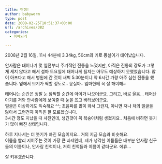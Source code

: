 ```yaml
---
title: 탄생!
author: babyworm
type: post
date: 2008-02-25T10:51:37+00:00
url: /archives/382
categories:
  - 아빠되기

---
```

2008년 2월 16일, 11시 44분에 3.34kg, 50cm의 키로 몽실이가 태어났습니다.

안사람은 태어나기 몇 일전부터 주기적인 진통을 느꼈지만, 아직은 진통의 강도가 그렇게 세지 않다고 해서 설마 토요일에 태어나게 될지는 아무도 예상하지 못했었습니다. 많이 아프다고 해서 병원에 간 것이 새벽 5:30분이니 약 6시간 가량 아주 심한 진통을 했습니다. 옆에서 보기가 딱할 정도로.. 몽실아.. 엄마한테 꼭 잘 해야해~

태어나는 순간은 정말 눈 깜짝할 순간에 아이가 나오더군요. 그리고, 바로 울음&#8230; 태어난 아기를 저와 안사람에게 보여줄 때 눈을 뜨고 바라보더군요.  
얼굴은 이상하게도 익숙해요 ^^; 초음파를 많이 봐서 그런지, 아니면 저나 처의 얼굴을 닮아서 그런건지 아직은 잘 모르겠습니다.  
3시간 정도 지났을 때 사진인데, 생긴것이 꼭 복숭아처럼 생겼지요.. 처음에 비하면 붓기가 많이 빠진 상태입니다.

하루 지나서는 더 붓기가 빠진 모습이지요.. 거의 지금 모습과 비슷해요.  
이름을 빨리 지어주는 것이 가장 큰 과제인데, 제가 생각한 이름들은 대부분 안사람 친구들의 이름이나, 안사람 친척이나, 저희 친척들과 이름이 같더군요. 에휴&#8230;

잘 키우겠습니다.

&nbsp;